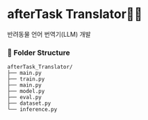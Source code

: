 # afterTask Translator🐾🐾
반려동물 언어 번역기(LLM) 개발


### 📁 Folder Structure
```
afterTask_Translator/      
├── main.py               
├── train.py              
├── main.py                    
├── model.py              
├── eval.py
├── dataset.py
└── inference.py  
```

